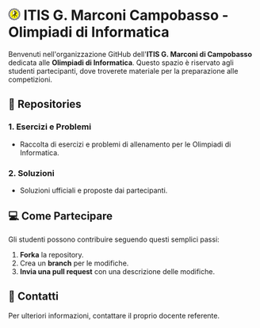 # <img src="./assets/itis-marconi-icon.png" alt="Logo ITIS" width="24" height="24"/>  ITIS G. Marconi Campobasso - Olimpiadi di Informatica

Benvenuti nell'organizzazione GitHub dell'**ITIS G. Marconi di Campobasso** dedicata alle **Olimpiadi di Informatica**. Questo spazio è riservato agli studenti partecipanti, dove troverete materiale per la preparazione alle competizioni.

## 📁 Repositories

### 1. **Esercizi e Problemi**
   - Raccolta di esercizi e problemi di allenamento per le Olimpiadi di Informatica.

### 2. **Soluzioni**
   - Soluzioni ufficiali e proposte dai partecipanti.

## 💻 Come Partecipare

Gli studenti possono contribuire seguendo questi semplici passi:

1. **Forka** la repository.
2. Crea un **branch** per le modifiche.
3. **Invia una pull request** con una descrizione delle modifiche.

## 📧 Contatti

Per ulteriori informazioni, contattare il proprio docente referente.
